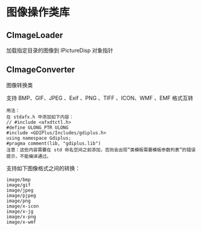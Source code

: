 # 图像操作类库

## CImageLoader

加载指定目录的图像到 IPictureDisp 对象指针

## CImageConverter

图像转换类

支持 BMP、GIF、JPEG 、Exif 、PNG 、TIFF 、ICON、WMF 、EMF 格式互转
  
	用法：
	在 stdafx.h 中添加如下内容：
	// #include <afxdtctl.h>
	#define ULONG_PTR ULONG
	#include <GDIPlus/Includes/gdiplus.h>
	using namespace Gdiplus;
	#pragma comment(lib, "gdiplus.lib")
	注意：这些内容需要在 std 命名空间之前添加，否则会出现“类模板需要模板参数列表”的错误提示，不能编译通过。

支持如下图像格式之间的转换：

	image/bmp
	image/gif
	image/jpeg
	image/pjpeg
	image/png
	image/x-icon
	image/x-jg
	image/x-png
	image/x-wmf
